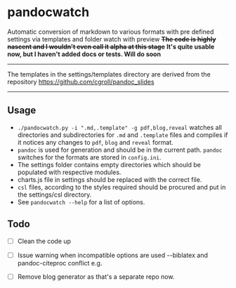# pandocwatch
Automatic conversion of markdown to various formats with pre defined settings via templates and folder watch with preview
~~**The code is highly nascent and I wouldn't even call it alpha at this stage**~~
**It's quite usable now, but I haven't added docs or tests. Will do soon**

--------

The templates in the settings/templates directory are derived from the repository <https://github.com/cgroll/pandoc_slides>

--------
## Usage

- `./pandocwatch.py -i ".md,.template" -g pdf,blog,reveal` watches all
  directories and subdirectories for `.md` and `.template` files and
  compiles if it notices any changes to `pdf`, `blog` and `reveal` format.
- `pandoc` is used for generation and should be in the current
  path. `pandoc` switches for the formats are stored in `config.ini`.
- The settings folder contains empty directories which should be populated with respective modules.
- charts.js file in settings should be replaced with the correct file.
- `csl` files, according to the styles required should be procured and put in the settings/csl directory.
- See `pandocwatch --help` for a list of options.

## Todo

- [ ] Clean the code up
- [ ] Issue warning when incompatible options are used --biblatex and
  pandoc-citeproc conflict e.g.
- [ ] Remove blog generator as that's a separate repo now.


